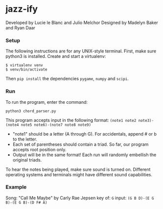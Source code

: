 # jazz-ify

Developed by Lucie le Blanc and Julio Melchor
Designed by Madelyn Baker and Ryan Daar

### Setup
The following instructions are for any UNIX-style terminal. First, make sure python3 is installed. Create and start a virtualenv:
```
$ virtualenv venv
$ venv/bin/activate
```
Then `pip install` the dependencies `pygame`, `numpy` and `scipi`.


### Run
To run the program, enter the command: 
```
python3 chord_parser.py
```

This program accepts input in the following format:
`(note1 note2 note3)-(note4 note5 note6)-(note7 note8 note9)`
* "note1" should be a letter (A through G). For accidentals, append # or b to the letter. 
* Each set of parentheses should contain a triad. So far, our program accepts root position only.
* Output will be in the same format! Each run will randomly embellish the original triads. 

To hear the notes being played, make sure sound is turned on. Different operating systems and terminals might have different sound capabilities.

### Example

Song: "Call Me Maybe" by Carly Rae Jepsen
key of: `G`
input: `(G B D)-(E G B)-(E G B)-(D F# A)`
